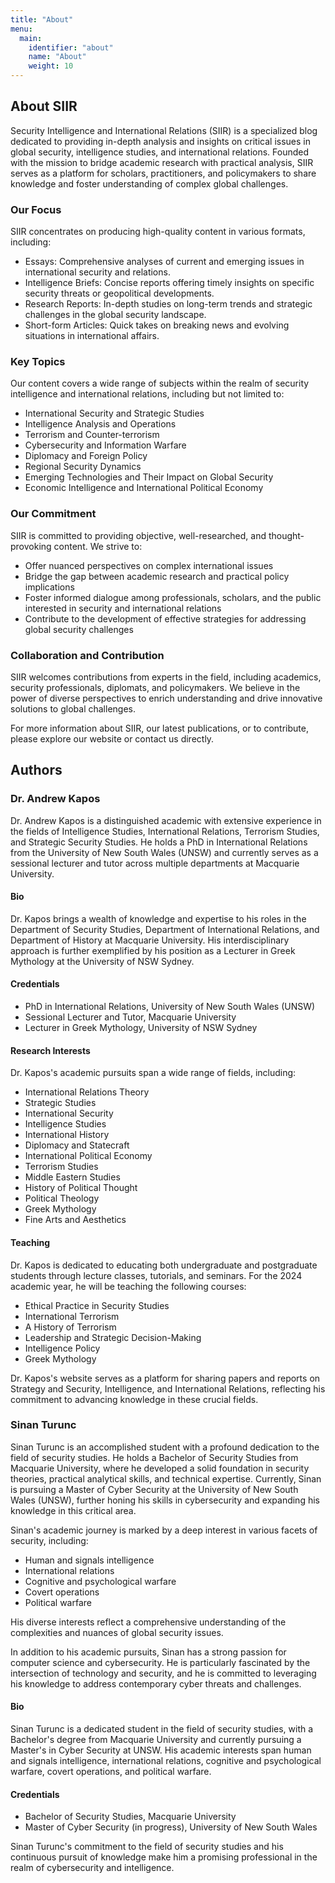 ```yaml
---
title: "About"
menu:
  main:
    identifier: "about"
    name: "About"
    weight: 10
---
```


## About SIIR

Security Intelligence and International Relations (SIIR) is a specialized blog dedicated to providing in-depth analysis and insights on critical issues in global security, intelligence studies, and international relations. Founded with the mission to bridge academic research with practical analysis, SIIR serves as a platform for scholars, practitioners, and policymakers to share knowledge and foster understanding of complex global challenges.

### Our Focus

SIIR concentrates on producing high-quality content in various formats, including:

- Essays: Comprehensive analyses of current and emerging issues in international security and relations.
- Intelligence Briefs: Concise reports offering timely insights on specific security threats or geopolitical developments.
- Research Reports: In-depth studies on long-term trends and strategic challenges in the global security landscape.
- Short-form Articles: Quick takes on breaking news and evolving situations in international affairs.

### Key Topics

Our content covers a wide range of subjects within the realm of security intelligence and international relations, including but not limited to:

- International Security and Strategic Studies
- Intelligence Analysis and Operations
- Terrorism and Counter-terrorism
- Cybersecurity and Information Warfare
- Diplomacy and Foreign Policy
- Regional Security Dynamics
- Emerging Technologies and Their Impact on Global Security
- Economic Intelligence and International Political Economy

### Our Commitment

SIIR is committed to providing objective, well-researched, and thought-provoking content. We strive to:

- Offer nuanced perspectives on complex international issues
- Bridge the gap between academic research and practical policy implications
- Foster informed dialogue among professionals, scholars, and the public interested in security and international relations
- Contribute to the development of effective strategies for addressing global security challenges

### Collaboration and Contribution

SIIR welcomes contributions from experts in the field, including academics, security professionals, diplomats, and policymakers. We believe in the power of diverse perspectives to enrich understanding and drive innovative solutions to global challenges.

For more information about SIIR, our latest publications, or to contribute, please explore our website or contact us directly.

## Authors

### Dr. Andrew Kapos

Dr. Andrew Kapos is a distinguished academic with extensive experience in the fields of Intelligence Studies, International Relations, Terrorism Studies, and Strategic Security Studies. He holds a PhD in International Relations from the University of New South Wales (UNSW) and currently serves as a sessional lecturer and tutor across multiple departments at Macquarie University.

#### Bio
Dr. Kapos brings a wealth of knowledge and expertise to his roles in the Department of Security Studies, Department of International Relations, and Department of History at Macquarie University. His interdisciplinary approach is further exemplified by his position as a Lecturer in Greek Mythology at the University of NSW Sydney.

#### Credentials
- PhD in International Relations, University of New South Wales (UNSW)
- Sessional Lecturer and Tutor, Macquarie University
- Lecturer in Greek Mythology, University of NSW Sydney

#### Research Interests
Dr. Kapos's academic pursuits span a wide range of fields, including:

- International Relations Theory
- Strategic Studies
- International Security
- Intelligence Studies
- International History
- Diplomacy and Statecraft
- International Political Economy
- Terrorism Studies
- Middle Eastern Studies
- History of Political Thought
- Political Theology
- Greek Mythology
- Fine Arts and Aesthetics

#### Teaching
Dr. Kapos is dedicated to educating both undergraduate and postgraduate students through lecture classes, tutorials, and seminars. For the 2024 academic year, he will be teaching the following courses:

- Ethical Practice in Security Studies
- International Terrorism
- A History of Terrorism
- Leadership and Strategic Decision-Making
- Intelligence Policy
- Greek Mythology

Dr. Kapos's website serves as a platform for sharing papers and reports on Strategy and Security, Intelligence, and International Relations, reflecting his commitment to advancing knowledge in these crucial fields.

### Sinan Turunc

Sinan Turunc is an accomplished student with a profound dedication to the field of security studies. He holds a Bachelor of Security Studies from Macquarie University, where he developed a solid foundation in security theories, practical analytical skills, and technical expertise. Currently, Sinan is pursuing a Master of Cyber Security at the University of New South Wales (UNSW), further honing his skills in cybersecurity and expanding his knowledge in this critical area.

Sinan's academic journey is marked by a deep interest in various facets of security, including:

- Human and signals intelligence
- International relations
- Cognitive and psychological warfare
- Covert operations
- Political warfare

His diverse interests reflect a comprehensive understanding of the complexities and nuances of global security issues.

In addition to his academic pursuits, Sinan has a strong passion for computer science and cybersecurity. He is particularly fascinated by the intersection of technology and security, and he is committed to leveraging his knowledge to address contemporary cyber threats and challenges.

#### Bio
Sinan Turunc is a dedicated student in the field of security studies, with a Bachelor's degree from Macquarie University and currently pursuing a Master's in Cyber Security at UNSW. His academic interests span human and signals intelligence, international relations, cognitive and psychological warfare, covert operations, and political warfare.

#### Credentials
- Bachelor of Security Studies, Macquarie University
- Master of Cyber Security (in progress), University of New South Wales

Sinan Turunc's commitment to the field of security studies and his continuous pursuit of knowledge make him a promising professional in the realm of cybersecurity and intelligence.
